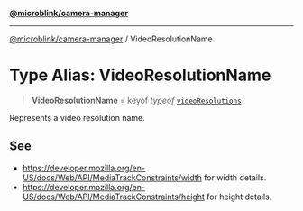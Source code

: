 [**@microblink/camera-manager**](../README.md)

***

[@microblink/camera-manager](../README.md) / VideoResolutionName

# Type Alias: VideoResolutionName

> **VideoResolutionName** = keyof *typeof* [`videoResolutions`](../variables/videoResolutions.md)

Represents a video resolution name.

## See

 - https://developer.mozilla.org/en-US/docs/Web/API/MediaTrackConstraints/width for width details.
 - https://developer.mozilla.org/en-US/docs/Web/API/MediaTrackConstraints/height for height details.
